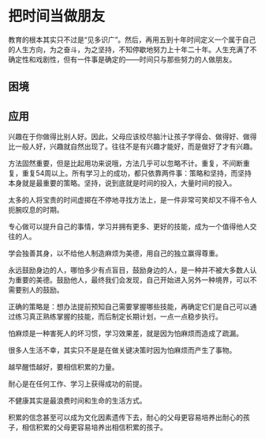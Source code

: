 # 把时间当做朋友

教育的根本其实只不过是“见多识广”。然后，再用五到十年时间定义一个属于自己的人生方向，为之奋斗，为之坚持，不知停歇地努力上十年二十年。人生充满了不确定性和戏剧性，但有一件事是确定的——时间只与那些努力的人做朋友。

## 困境

## 应用

兴趣在于你做得比别人好。因此，父母应该绞尽脑汁让孩子学得会、做得好、做得比一般人好，兴趣就自然出现了。往往不是有兴趣才能好，而是做好了才有兴趣。

方法固然重要，但是比起用功来说哦，方法几乎可以忽略不计。重复，不间断重复，重复54周以上。所有学习上的成功，都只依靠两件事：策略和坚持，而坚持本身就是最重要的策略。坚持，说到底就是时间的投入，大量时间的投入。

太多的人将宝贵的时间虚掷在不停地寻找方法上，是一件非常可笑却又不得不令人扼腕叹息的时期。

专心做可以提升自己的事情，学习并拥有更多、更好的技能，成为一个值得他人交往的人。

学会独善其身，以不给他人制造麻烦为美德，用自己的独立赢得尊重。

永远鼓励身边的人，哪怕多少有点盲目，鼓励身边的人，是一种并不被大多数人认为重要的美德。鼓励他人，最终我们会发现，自己开始进入另外一种境界，可以不需要别人的鼓励。

正确的策略是：想办法提前预知自己需要掌握哪些技能，再确定它们是自己可以通过练习真正熟练掌握的技能，而后制定长期计划，一点一点稳步执行。

怕麻烦是一种害死人的坏习惯，学习效果差，就是因为怕麻烦而造成了疏漏。

很多人生活不幸，其实只不是是在做关键决策时因为怕麻烦而产生了事物。

越早醒悟越好，要相信积累的力量。

耐心是在任何工作、学习上获得成功的前提。

不健康其实是最浪费时间和生命的生活方式。

积累的信念甚至可以成为文化因素遗传下去，耐心的父母更容易培养出耐心的孩子，相信积累的父母更容易培养出相信积累的孩子。
